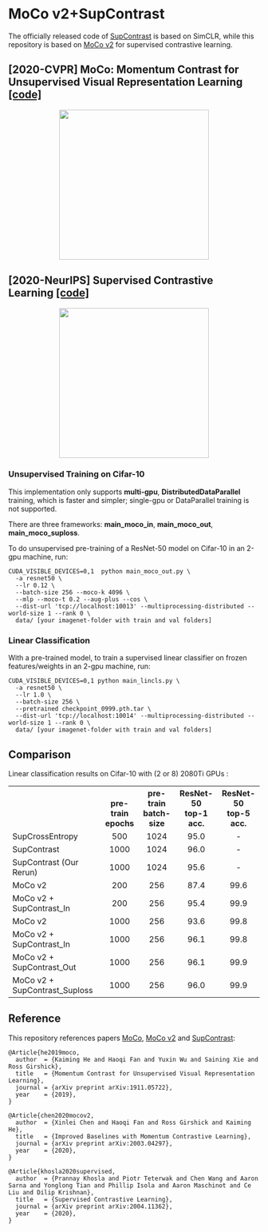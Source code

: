 # MoCo v2+SupContrast

The officially released code of [SupContrast](https://github.com/HobbitLong/SupContrast) is based on SimCLR, while this repository is based on [MoCo v2](https://github.com/facebookresearch/moco) for supervised contrastive learning.



## [2020-CVPR] MoCo: Momentum Contrast for Unsupervised Visual Representation Learning [[code]](https://github.com/facebookresearch/moco)

<p align="center">
  <img src="https://user-images.githubusercontent.com/11435359/71603927-0ca98d00-2b14-11ea-9fd8-10d984a2de45.png" width="300">
</p>

## [2020-NeurIPS] Supervised Contrastive Learning [[code]](https://github.com/HobbitLong/SupContrast)

<p align="center">
  <img src="https://github.com/HobbitLong/SupContrast/raw/master/figures/teaser.png" width="300">
</p>




### Unsupervised Training on Cifar-10

This implementation only supports **multi-gpu**, **DistributedDataParallel** training, which is faster and simpler; single-gpu or DataParallel training is not supported.

There are three frameworks: **main_moco_in**, **main_moco_out**, **main_moco_suploss**.

To do unsupervised pre-training of a ResNet-50 model on Cifar-10 in an 2-gpu machine, run:
```
CUDA_VISIBLE_DEVICES=0,1  python main_moco_out.py \
  -a resnet50 \
  --lr 0.12 \
  --batch-size 256 --moco-k 4096 \
  --mlp --moco-t 0.2 --aug-plus --cos \
  --dist-url 'tcp://localhost:10013' --multiprocessing-distributed --world-size 1 --rank 0 \
  data/ [your imagenet-folder with train and val folders]
```


### Linear Classification

With a pre-trained model, to train a supervised linear classifier on frozen features/weights in an 2-gpu machine, run:
```
CUDA_VISIBLE_DEVICES=0,1 python main_lincls.py \
  -a resnet50 \
  --lr 1.0 \
  --batch-size 256 \
  --pretrained checkpoint_0999.pth.tar \
  --dist-url 'tcp://localhost:10014' --multiprocessing-distributed --world-size 1 --rank 0 \
  data/ [your imagenet-folder with train and val folders]
```

## Comparison

Linear classification results on Cifar-10 with (2 or 8) 2080Ti GPUs :
<table><tbody>
<!-- START TABLE -->
<!-- TABLE HEADER -->
<th valign="bottom"></th>
<th valign="bottom">pre-train<br/>epochs</th>
<th valign="bottom">pre-train<br/>batch-size</th>
<th valign="bottom">ResNet-50<br/>top-1 acc.</th>
<th valign="bottom">ResNet-50<br/>top-5 acc.</th>
<!-- TABLE BODY -->
<tr><td align="left">SupCrossEntropy </td>
<td align="center">500</td>
<td align="center">1024</td>
<td align="center">95.0</td>
<td align="center">-</td>
</tr>
<tr><td align="left">SupContrast </td>
<td align="center">1000</td>
<td align="center">1024</td>
<td align="center">96.0</td>
<td align="center">-</td>
</tr>
<tr><td align="left">SupContrast (Our Rerun)</td>
<td align="center">1000</td>
<td align="center">1024</td>
<td align="center">95.6</td>
<td align="center">-</td>
</tr>

<tr><td align="left">MoCo v2</td>
<td align="center">200</td>
<td align="center">256</td>
<td align="center">87.4</td>
<td align="center">99.6</td>
</tr>
<tr><td align="left">MoCo v2 + SupContrast_In </td>
<td align="center">200</td>
<td align="center">256</td>
<td align="center">95.4</td>
<td align="center">99.9</td>
</tr>
<tr><td align="left">MoCo v2</td>
<td align="center">1000</td>
<td align="center">256</td>
<td align="center">93.6</td>
<td align="center">99.8</td>
</tr>
<tr><td align="left">MoCo v2 + SupContrast_In </td>
<td align="center">1000</td>
<td align="center">256</td>
<td align="center">96.1</td>
<td align="center">99.8</td>
</tr>
<tr><td align="left">MoCo v2 + SupContrast_Out </td>
<td align="center">1000</td>
<td align="center">256</td>
<td align="center">96.1</td>
<td align="center">99.9</td>
</tr>
<tr><td align="left">MoCo v2 + SupContrast_Suploss </td>
<td align="center">1000</td>
<td align="center">256</td>
<td align="center">96.0</td>
<td align="center">99.9</td>
</tr>
</tbody></table>


## Reference

This repository references papers [MoCo](https://arxiv.org/abs/1911.05722), [MoCo v2](https://arxiv.org/abs/2003.04297) and [SupContrast](https://arxiv.org/abs/2004.11362):
```
@Article{he2019moco,
  author  = {Kaiming He and Haoqi Fan and Yuxin Wu and Saining Xie and Ross Girshick},
  title   = {Momentum Contrast for Unsupervised Visual Representation Learning},
  journal = {arXiv preprint arXiv:1911.05722},
  year    = {2019},
}
```

```
@Article{chen2020mocov2,
  author  = {Xinlei Chen and Haoqi Fan and Ross Girshick and Kaiming He},
  title   = {Improved Baselines with Momentum Contrastive Learning},
  journal = {arXiv preprint arXiv:2003.04297},
  year    = {2020},
}
```


```
@Article{khosla2020supervised,
  author  = {Prannay Khosla and Piotr Teterwak and Chen Wang and Aaron Sarna and Yonglong Tian and Phillip Isola and Aaron Maschinot and Ce Liu and Dilip Krishnan},
  title   = {Supervised Contrastive Learning},
  journal = {arXiv preprint arXiv:2004.11362},
  year    = {2020},
}
```
